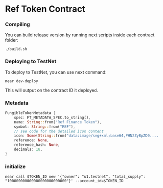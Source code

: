 # Ref Token Contract

### Compiling

You can build release version by running next scripts inside each contract folder:

```
./build.sh
```

### Deploying to TestNet

To deploy to TestNet, you can use next command:
```
near dev-deploy
```

This will output on the contract ID it deployed.

### Metadata
```rust
FungibleTokenMetadata {
    spec: FT_METADATA_SPEC.to_string(),
    name: String::from("Ref Finance Token"),
    symbol: String::from("REF"),
    // see code for the detailed icon content
    icon: Some(String::from("data:image/svg+xml;base64,PHN2ZyBpZD0......Zz4=")),
    reference: None,
    reference_hash: None,
    decimals: 18,
}
```

### initialize
```shell
near call $TOKEN_ID new '{"owner": "u1.testnet", "total_supply": "100000000000000000000000000"}' --account_id=$TOKEN_ID
```
